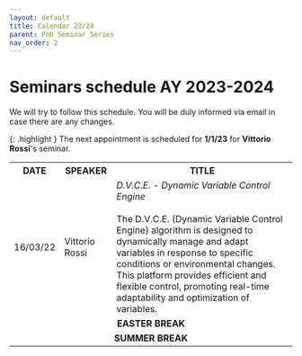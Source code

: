 ```yaml
---
layout: default
title: Calendar 23/24
parent: PhD Seminar Series
nav_order: 2
---
```


# Seminars schedule AY 2023-2024

We will try to follow this schedule. 
You will be duly informed via email in case there are any changes.

{: .highlight }
The next appointment is scheduled for **1/1/23** for **Vittorio Rossi**'s seminar.

<table>
    <tr>
        <th>DATE</th>
        <th>SPEAKER</th>
        <th>TITLE</th>
    </tr>
    <tr>
        <td>16/03/22</td>
        <td>Vittorio Rossi</td>
        <td>
            <i>D.V.C.E. - Dynamic Variable Control Engine</i>
            <br><br>
            The D.V.C.E. (Dynamic Variable Control Engine) algorithm is designed to dynamically manage and adapt variables in response to specific conditions or environmental changes. 
            This platform provides efficient and flexible control, promoting real-time adaptability and optimization of variables.
        </td>
    </tr>
    <tr>
        <td colspan="3"> <center><b> EASTER BREAK </b></center> </td>
    </tr>
    <tr>
        <td colspan="3"> <center><b> SUMMER BREAK </b></center> </td>
    </tr>
</table>